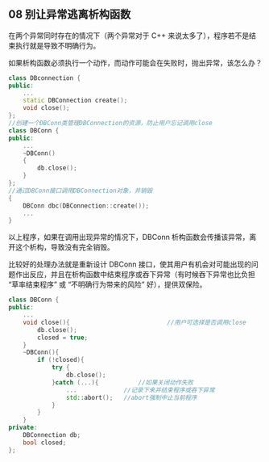 ## 08 别让异常逃离析构函数
在两个异常同时存在的情况下（两个异常对于 C++ 来说太多了），程序若不是结束执行就是导致不明确行为。

如果析构函数必须执行一个动作，而动作可能会在失败时，抛出异常，该怎么办？
```cpp
class DBconnection {
public:
	...
	static DBConnection create();
	void close();
};
//创建一个DBConn类管理DBConnection的资源，防止用户忘记调用close
class DBConn {
public:
	...
	~DBConn()
	{
		db.close();
	}
};
//通过DBConn接口调用DBConnection对象，并销毁
{
	DBConn dbc(DBConnection::create());
	...
}
```
以上程序，如果在调用出现异常的情况下，DBConn 析构函数会传播该异常，离开这个析构，导致没有完全销毁。

比较好的处理办法就是重新设计 DBConn 接口，使其用户有机会对可能出现的问题作出反应，并且在析构函数中结束程序或吞下异常（有时候吞下异常也比负担 “草率结束程序” 或 “不明确行为带来的风险” 好），提供双保险。
```cpp
class DBConn {
public:
	...
	void close(){                           //用户可选择是否调用close
		db.close();
		closed = true;
	}
	~DBConn(){
		if (!closed){
			try {
				db.close();
			}catch (...){           //如果关闭动作失败
				...             //记录下来并结束程序或吞下异常
				std::abort();   //abort强制中止当前程序
			}
		}
	}
private:
	DBConnection db;
	bool closed;
};
```
